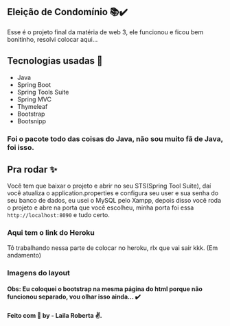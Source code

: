 
## Eleição de Condomínio 📚✔️
Esse é o projeto final da matéria de web 3, ele funcionou e ficou bem bonitinho, resolvi colocar aqui...

## Tecnologias usadas :rocket: 

- Java
- Spring Boot
- Spring Tools Suite
- Spring MVC
- Thymeleaf
- Bootstrap
- Bootsnipp

### Foi o pacote todo das coisas do Java, não sou muito fã de Java, foi isso.

## Pra rodar :sparkles:

Você tem que baixar o projeto e abrir no seu STS(Spring Tool Suite), daí você atualiza o application.properties e configura seu user e sua senha do seu banco de dados, eu usei o MySQL pelo Xampp, depois disso você roda o projeto e abre na porta que você escolheu, minha porta foi essa `http://localhost:8090` e tudo certo.

### Aqui tem o link do Heroku

Tô trabalhando nessa parte de colocar no heroku, rlx que vai sair kkk. (Em andamento)

### Imagens do layout

#### Obs: Eu coloquei o bootstrap na mesma página do html porque não funcionou separado, vou olhar isso ainda... ✔️

####  Feito com :purple_heart:  by - Laila Roberta :v:.




